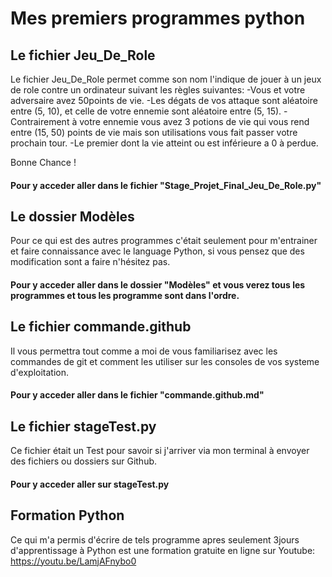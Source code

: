 # Mes premiers programmes python

## Le fichier Jeu_De_Role
Le fichier Jeu_De_Role permet comme son nom l'indique de jouer à un jeux de role contre un ordinateur suivant les règles suivantes:
-Vous et votre adversaire avez 50points de vie.
-Les dégats de vos attaque sont aléatoire entre (5, 10), et celle de votre ennemie sont aléatoire entre (5, 15).
-Contrairement à votre ennemie vous avez 3 potions de vie qui vous rend entre (15, 50) points de vie mais son utilisations vous fait passer votre prochain tour.
-Le premier dont la vie atteint ou est inférieure a 0 à perdue.

Bonne Chance !
#### Pour y acceder aller dans le fichier "Stage_Projet_Final_Jeu_De_Role.py"

## Le dossier Modèles 
Pour ce qui est des autres programmes c'était seulement pour m'entrainer et faire connaissance avec le language Python, si vous pensez que des modification sont a faire n'hésitez pas.
#### Pour y acceder aller dans le dossier "Modèles" et vous verez tous les programmes et tous les programme sont dans l'ordre. 

## Le fichier commande.github
Il vous permettra tout comme a moi de vous familiarisez avec les commandes de git et comment les utiliser sur les consoles de vos systeme d'exploitation.
#### Pour y acceder aller dans le fichier "commande.github.md"

## Le fichier stageTest.py
Ce fichier était un Test pour savoir si j'arriver via mon terminal à envoyer des fichiers ou dossiers sur Github.
#### Pour y acceder aller sur stageTest.py


## Formation Python
Ce qui m'a permis d'écrire de tels programme apres seulement 3jours d'apprentissage à Python est une formation gratuite en ligne sur Youtube:
https://youtu.be/LamjAFnybo0
